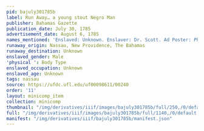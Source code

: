 ```yaml
---
pid: bajuly301785b
label: Run Away… a young stout Negro Man
publisher: Bahamas Gazette
publication_date: July 30, 1785
advertisement_date: August 6, 1785
names_mentioned: 'Enslaved: Unknown. Enslaver: Dr. Scott. Ad Poster: Philip Moore.'
runaway_origin: Nassau, New Providence, The Bahamas
runaway_destination: Unknown
enslaved_gender: Male
'physical ': Body Type
enslaved_occupation: Unknown
enslaved_age: Unknown
tags: nassau
source: https://ufdc.ufl.edu/uf00098611/00240
order: '11'
layout: minicomp_item
collection: minicomp
thumbnail: "/img/derivatives/iiif/images/bajuly301785b/full/250,/0/default.jpg"
full: "/img/derivatives/iiif/images/bajuly301785b/full/1140,/0/default.jpg"
manifest: "/img/derivatives/iiif/bajuly301785b/manifest.json"
---
```

